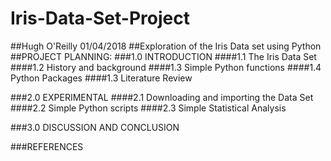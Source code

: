 # Iris-Data-Set-Project

##Hugh O'Reilly 01/04/2018
##Exploration of the Iris Data set using Python
##PROJECT PLANNING:
  ###1.0 INTRODUCTION
    ####1.1 The Iris Data Set
    ####1.2 History and background
    ####1.3 Simple Python functions
    ####1.4 Python Packages
    ####1.3 Literature Review
    
  ###2.0 EXPERIMENTAL
    ####2.1 Downloading and importing the Data Set
    ####2.2 Simple Python scripts
    ####2.3 Simple Statistical Analysis

  ###3.0  DISCUSSION AND CONCLUSION

  ###REFERENCES
